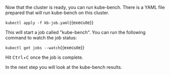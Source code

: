 Now that the cluster is ready, you can run kube-bench. There is a YAML file prepared that will run kube-bench on this cluster.

`kubectl apply -f kb-job.yaml`{{execute}}

This will start a job called "kube-bench". You can run the following command to watch the job status:

`kubectl get jobs --watch`{{execute}}

Hit <kbd>Ctrl</kbd>+<kbd>C</kbd> once the job is complete.

In the next step you will look at the kube-bench results.